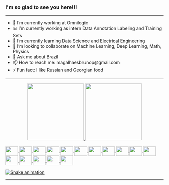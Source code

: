 ### I'm so glad to see you here!!!

<hr/>

<ul dir="auto">
  <li> 🔭 I’m currently working at Omnilogic</li>
  <li> 📊 I’m currently working as intern Data Annotation Labeling and Training Sets</li>
  <li> 🌱 I’m currently learning Data Science and Electrical Engineering</li>
  <li> 👯 I’m looking to collaborate on Machine Learning, Deep Learning, Math, Physics</li>
  <li> 💬 Ask me about Brazil</li>
  <li> 📫 How to reach me: magalhaesbrunop@gmail.com</li>
  <li> ⚡ Fun fact: I like Russian and Georgian food</li>
</ul>

<hr/> 

<div align="center">
  <a href="https://github.com/magalhaesbrunop">
  <img height="180em" src="https://github-readme-stats.vercel.app/api?username=magalhaesbrunop&show_icons=true&theme=dracula&include_all_commits=true&count_private=true"/>
  <img height="180em" src="https://github-readme-stats.vercel.app/api/top-langs/?username=magalhaesbrunop&layout=compact&langs_count=7&theme=dracula"/>
</div>

<div style="display: inline_block"><br>
  <img align="center" height="30" width="40" src="https://cdn.jsdelivr.net/gh/devicons/devicon/icons/c/c-original.svg">
  <img align="center" height="30" width="40" src="https://cdn.jsdelivr.net/gh/devicons/devicon/icons/linux/linux-original.svg">
  <img align="center" height="30" width="40" src="https://cdn.jsdelivr.net/gh/devicons/devicon/icons/mysql/mysql-original.svg">
  <img align="center" height="30" width="40" src="https://cdn.jsdelivr.net/gh/devicons/devicon/icons/python/python-original.svg">
  <img align="center" height="30" width="40" src="https://cdn.jsdelivr.net/gh/devicons/devicon/icons/jupyter/jupyter-original.svg">
  <img align="center" height="30" width="40" src="https://cdn.jsdelivr.net/gh/devicons/devicon/icons/tensorflow/tensorflow-original.svg">
  <img align="center" height="30" width="40" src="https://cdn.jsdelivr.net/gh/devicons/devicon/icons/opencv/opencv-original.svg">
  <img align="center" height="30" width="40" src="https://cdn.jsdelivr.net/gh/devicons/devicon/icons/anaconda/anaconda-original.svg">
  <img align="center" height="30" width="40" src="https://cdn.jsdelivr.net/gh/devicons/devicon/icons/pytorch/pytorch-original.svg">
  <img align="center" height="30" width="40" src="https://cdn.jsdelivr.net/gh/devicons/devicon/icons/pandas/pandas-original.svg">
  <img align="center" height="30" width="40" src="https://cdn.jsdelivr.net/gh/devicons/devicon/icons/numpy/numpy-original.svg">
  <img align="center" height="30" width="40" src="https://cdn.jsdelivr.net/gh/devicons/devicon/icons/slack/slack-original.svg">
  <img align="center" height="30" width="40" src="https://cdn.jsdelivr.net/gh/devicons/devicon/icons/latex/latex-original.svg">
  <img align="center" height="30" width="40" src="https://cdn.jsdelivr.net/gh/devicons/devicon/icons/javascript/javascript-original.svg">
  <img align="center" height="30" width="40" src="https://cdn.jsdelivr.net/gh/devicons/devicon/icons/html5/html5-original.svg">
  <img align="center" height="30" width="40" src="https://cdn.jsdelivr.net/gh/devicons/devicon/icons/css3/css3-original.svg">
</div>
  
<div> 
 
  ![Snake animation](https://github.com/magalhaesbrunop/magalhaesbrunop/blob/output/github-contribution-grid-snake.svg)
  
<hr/>
